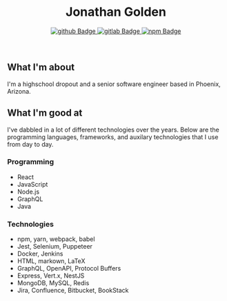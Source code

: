 <div id="header" align="center">
  <h1>Jonathan Golden</h1>
  <div id="badges">
    <a href="your-github-URL">
        <img src="https://img.shields.io/badge/GitHub-181717?style=for-the-badge&logo=github&logoColor=white" alt="github Badge"/>
    </a>
    <a href="your-gitlab-URL">
        <img src="https://img.shields.io/badge/GitLab-FC6D26?style=for-the-badge&logo=gitlab" alt="gitlab Badge"/>
    </a>
    <a href="your-npm-URL">
        <img src="https://img.shields.io/badge/npm-CB3837?style=for-the-badge&logo=npm&logoColor=white" alt="npm Badge"/>
    </a>
    </div>
</div>
<br></br>

## What I'm about
I'm a highschool dropout and a senior software engineer based in Phoenix, Arizona.

## What I'm good at
I've dabbled in a lot of different technologies over the years. Below are the programming languages, frameworks, and auxilary technologies that I use from day to day.

### Programming
- React
- JavaScript
- Node.js
- GraphQL
- Java

### Technologies
- npm, yarn, webpack, babel
- Jest, Selenium, Puppeteer
- Docker, Jenkins
- HTML, markown, LaTeX
- GraphQL, OpenAPI, Protocol Buffers
- Express, Vert.x, NestJS
- MongoDB, MySQL, Redis
- Jira, Confluence, Bitbucket, BookStack
